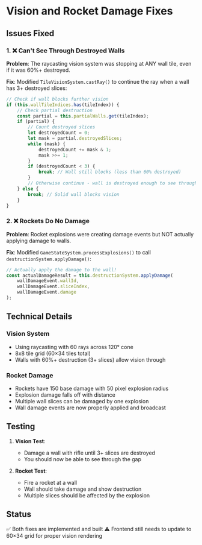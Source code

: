# Vision and Rocket Damage Fixes

## Issues Fixed

### 1. ❌ Can't See Through Destroyed Walls
**Problem**: The raycasting vision system was stopping at ANY wall tile, even if it was 60%+ destroyed.

**Fix**: Modified `TileVisionSystem.castRay()` to continue the ray when a wall has 3+ destroyed slices:
```typescript
// Check if wall blocks further vision
if (this.wallTileIndices.has(tileIndex)) {
    // Check partial destruction
    const partial = this.partialWalls.get(tileIndex);
    if (partial) {
        // Count destroyed slices
        let destroyedCount = 0;
        let mask = partial.destroyedSlices;
        while (mask) {
            destroyedCount += mask & 1;
            mask >>= 1;
        }
        if (destroyedCount < 3) {
            break; // Wall still blocks (less than 60% destroyed)
        }
        // Otherwise continue - wall is destroyed enough to see through
    } else {
        break; // Solid wall blocks vision
    }
}
```

### 2. ❌ Rockets Do No Damage
**Problem**: Rocket explosions were creating damage events but NOT actually applying damage to walls.

**Fix**: Modified `GameStateSystem.processExplosions()` to call `destructionSystem.applyDamage()`:
```typescript
// Actually apply the damage to the wall!
const actualDamageResult = this.destructionSystem.applyDamage(
    wallDamageEvent.wallId, 
    wallDamageEvent.sliceIndex, 
    wallDamageEvent.damage
);
```

## Technical Details

### Vision System
- Using raycasting with 60 rays across 120° cone
- 8x8 tile grid (60×34 tiles total)
- Walls with 60%+ destruction (3+ slices) allow vision through

### Rocket Damage
- Rockets have 150 base damage with 50 pixel explosion radius
- Explosion damage falls off with distance
- Multiple wall slices can be damaged by one explosion
- Wall damage events are now properly applied and broadcast

## Testing

1. **Vision Test**: 
   - Damage a wall with rifle until 3+ slices are destroyed
   - You should now be able to see through the gap

2. **Rocket Test**:
   - Fire a rocket at a wall
   - Wall should take damage and show destruction
   - Multiple slices should be affected by the explosion

## Status

✅ Both fixes are implemented and built
⚠️ Frontend still needs to update to 60×34 grid for proper vision rendering 